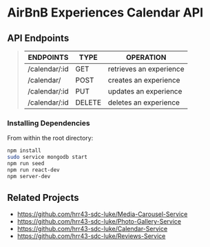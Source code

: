 # AirBnB Experiences Calendar API

## API Endpoints

> |       ENDPOINTS        |   TYPE   |         OPERATION          |
> |  --------------------  | -------  |  ------------------------  |
> |      /calendar/:id     |  GET     |  retrieves an experience   |
> |      /calendar/        |  POST    |  creates an experience     |
> |      /calendar/:id     |  PUT     |  updates an experience     |
> |      /calendar/:id     |  DELETE  |  deletes an experience     |

### Installing Dependencies

From within the root directory:

```sh
npm install
sudo service mongodb start
npm run seed
npm run react-dev
npm server-dev
```

## Related Projects

  - https://github.com/hrr43-sdc-luke/Media-Carousel-Service
  - https://github.com/hrr43-sdc-luke/Photo-Gallery-Service
  - https://github.com/hrr43-sdc-luke/Calendar-Service
  - https://github.com/hrr43-sdc-luke/Reviews-Service